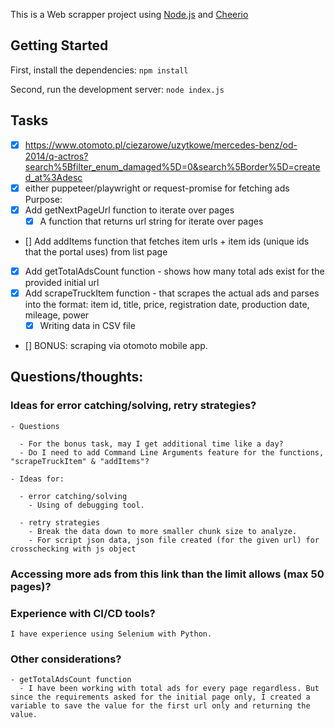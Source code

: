 This is a Web scrapper project using [Node.js](https://nodejs.org/en) and [Cheerio](https://cheerio.js.org/)

## Getting Started

First, install the dependencies:
`npm install`

Second, run the development server:
`node index.js`

## Tasks

- [x] https://www.otomoto.pl/ciezarowe/uzytkowe/mercedes-benz/od-2014/q-actros?search%5Bfilter_enum_damaged%5D=0&search%5Border%5D=created_at%3Adesc
- [x] either puppeteer/playwright or request-promise for fetching ads Purpose:
- [x] Add getNextPageUrl function to iterate over pages
  - [x] A function that returns url string for iterate over pages
- [] Add addItems function that fetches item urls + item ids (unique ids that the portal uses) from list page
- [x] Add getTotalAdsCount function - shows how many total ads exist for the provided initial url
- [x] Add scrapeTruckItem function - that scrapes the actual ads and parses into the format: item id, title, price, registration date, production date, mileage, power
  - [x] Writing data in CSV file
- [] BONUS: scraping via otomoto mobile app.

## Questions/thoughts:

### Ideas for error catching/solving, retry strategies?

```
- Questions

  - For the bonus task, may I get additional time like a day?
  - Do I need to add Command Line Arguments feature for the functions, "scrapeTruckItem" & "addItems"?

- Ideas for:

  - error catching/solving
    - Using of debugging tool.

  - retry strategies
    - Break the data down to more smaller chunk size to analyze.
    - For script json data, json file created (for the given url) for crosschecking with js object
```

### Accessing more ads from this link than the limit allows (max 50 pages)?

### Experience with CI/CD tools?

```
I have experience using Selenium with Python.
```

### Other considerations?

```
- getTotalAdsCount function
  - I have been working with total ads for every page regardless. But since the requirements asked for the initial page only, I created a variable to save the value for the first url only and returning the value.
```